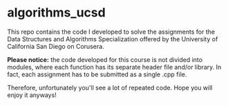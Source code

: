 # algorithms_ucsd
This repo contains the code I developed to solve the assignments for the Data Structures and Algorithms Specialization offered by the University of California San Diego on Corusera.

**Please notice:** the code developed for this course is not divided into modules, where each function has its separate header file and/or library. In fact, each assignment has to be submitted as a single .cpp file.

Therefore, unfortunately you'll see a lot of repeated code. Hope you will enjoy it anyways!
